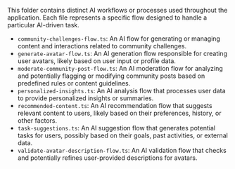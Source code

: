 This folder contains distinct AI workflows or processes used throughout the application. Each file represents a specific flow designed to handle a particular AI-driven task.

- `community-challenges-flow.ts`: An AI flow for generating or managing content and interactions related to community challenges.
- `generate-avatar-flow.ts`: An AI generation flow responsible for creating user avatars, likely based on user input or profile data.
- `moderate-community-post-flow.ts`: An AI moderation flow for analyzing and potentially flagging or modifying community posts based on predefined rules or content guidelines.
- `personalized-insights.ts`: An AI analysis flow that processes user data to provide personalized insights or summaries.
- `recommended-content.ts`: An AI recommendation flow that suggests relevant content to users, likely based on their preferences, history, or other factors.
- `task-suggestions.ts`: An AI suggestion flow that generates potential tasks for users, possibly based on their goals, past activities, or external data.
- `validate-avatar-description-flow.ts`: An AI validation flow that checks and potentially refines user-provided descriptions for avatars.